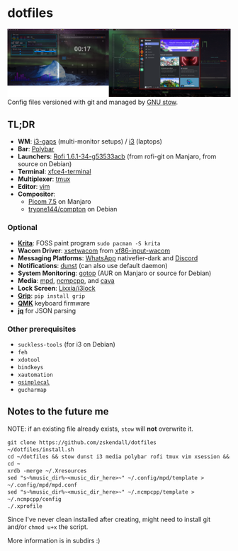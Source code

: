 # dotfiles
![dirty](assets/dirty.png)
Config files versioned with git and managed by [GNU
stow](https://www.gnu.org/software/stow/).

## TL;DR
* **WM**: [i3-gaps](https://github.com/Airblader/i3) (multi-monitor setups) / [i3](https://i3wm.org/) (laptops)
* **Bar**: [Polybar](https://github.com/polybar/polybar)
* **Launchers**: [Rofi
  1.6.1-34-g53533acb](https://github.com/davatorium/rofi/tree/1.6.1) (from
  rofi-git on Manjaro, from source on Debian)
* **Terminal**: [xfce4-terminal](https://helpmanual.io/help/xfce4-terminal/)
* **Multiplexer**: [tmux](https://github.com/tmux/tmux/wiki)
* **Editor**: [vim](https://www.vim.org/)
* **Compositor**:
  * [Picom 7.5](https://github.com/yshui/picom) on Manjaro
  * [tryone144/compton](https://github.com/tryone144/compton) on Debian

### Optional
* [**Krita**](https://krita.org/en/): FOSS paint program `sudo pacman -S krita`
* **Wacom Driver**: [xsetwacom](https://github.com/linuxwacom/xf86-input-wacom/wiki/xsetwacom)
  from [xf86-input-wacom](https://archlinux.org/packages/extra/x86_64/xf86-input-wacom/)
* **Messaging Platforms**: [WhatsApp](https://wiki.archlinux.org/index.php/WhatsApp)
  nativefier-dark and [Discord](https://wiki.archlinux.org/index.php/Discord)
* **Notifications**: [dunst](https://dunst-project.org/) (can also use default
  daemon)
* **System Monitoring**: [gotop](https://github.com/cjbassi/gotop)
  (AUR on Manjaro or source for Debian)
* **Media**: [mpd](https://wiki.archlinux.org/index.php/Music_Player_Daemon),
  [ncmpcpp](https://wiki.archlinux.org/index.php/ncmpcpp), and
  [cava](https://github.com/karlstav/cava)
* **Lock Screen**: [Lixxia/i3lock](https://github.com/Lixxia/i3lock)
* [**Grip**](https://github.com/joeyespo/grip): `pip install grip`
* [**QMK**](https://github.com/qmk/qmk_firmware) keyboard firmware
* [**jq**](https://stedolan.github.io/jq/) for JSON parsing

### Other prerequisites
* `suckless-tools` (for i3 on Debian)
* `feh`
* `xdotool`
* `bindkeys`
* `xautomation`
* [`gsimplecal`](https://archlinux.org/packages/community/x86_64/gsimplecal/)
* `gucharmap`

## Notes to the future me
NOTE: if an existing file already exists, `stow` will **not** overwrite it.
```
git clone https://github.com/zskendall/dotfiles
~/dotfiles/install.sh
cd ~/dotfiles && stow dunst i3 media polybar rofi tmux vim xsession && cd ~
xrdb -merge ~/.Xresources
sed "s~%music_dir%~<music_dir_here>~" ~/.config/mpd/template > ~/.config/mpd/mpd.conf
sed "s~%music_dir%~<music_dir_here>~" ~/.ncmpcpp/template > ~/.ncmpcpp/config
./.xprofile
```
Since I've never clean installed after creating, might need to install git
and/or `chmod u+x` the script.

More information is in subdirs :)
